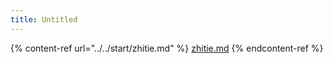```yaml
---
title: Untitled
---
```


{% content-ref url="../../start/zhitie.md" %}
[zhitie.md](../../start/zhitie.md)
{% endcontent-ref %}
